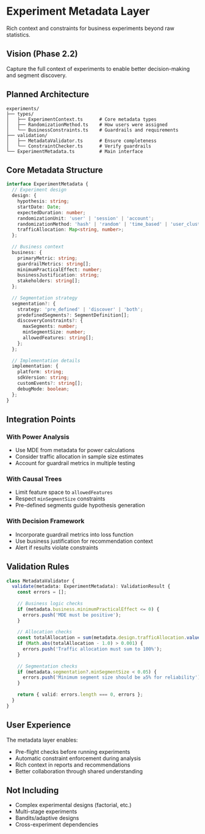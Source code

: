 # Experiment Metadata Layer

Rich context and constraints for business experiments beyond raw statistics.

## Vision (Phase 2.2)

Capture the full context of experiments to enable better decision-making and segment discovery.

## Planned Architecture

```
experiments/
├── types/
│   ├── ExperimentContext.ts      # Core metadata types
│   ├── RandomizationMethod.ts    # How users were assigned
│   └── BusinessConstraints.ts    # Guardrails and requirements
├── validation/
│   ├── MetadataValidator.ts      # Ensure completeness
│   └── ConstraintChecker.ts      # Verify guardrails
└── ExperimentMetadata.ts         # Main interface
```

## Core Metadata Structure

```typescript
interface ExperimentMetadata {
  // Experiment design
  design: {
    hypothesis: string;
    startDate: Date;
    expectedDuration: number;
    randomizationUnit: 'user' | 'session' | 'account';
    randomizationMethod: 'hash' | 'random' | 'time_based' | 'user_clustered';
    trafficAllocation: Map<string, number>;
  };
  
  // Business context
  business: {
    primaryMetric: string;
    guardrailMetrics: string[];
    minimumPracticalEffect: number;
    businessJustification: string;
    stakeholders: string[];
  };
  
  // Segmentation strategy
  segmentation?: {
    strategy: 'pre_defined' | 'discover' | 'both';
    predefinedSegments?: SegmentDefinition[];
    discoveryConstraints?: {
      maxSegments: number;
      minSegmentSize: number;
      allowedFeatures: string[];
    };
  };
  
  // Implementation details
  implementation: {
    platform: string;
    sdkVersion: string;
    customEvents?: string[];
    debugMode: boolean;
  };
}
```

## Integration Points

### With Power Analysis
- Use MDE from metadata for power calculations
- Consider traffic allocation in sample size estimates
- Account for guardrail metrics in multiple testing

### With Causal Trees
- Limit feature space to `allowedFeatures`
- Respect `minSegmentSize` constraints
- Pre-defined segments guide hypothesis generation

### With Decision Framework
- Incorporate guardrail metrics into loss function
- Use business justification for recommendation context
- Alert if results violate constraints

## Validation Rules

```typescript
class MetadataValidator {
  validate(metadata: ExperimentMetadata): ValidationResult {
    const errors = [];
    
    // Business logic checks
    if (metadata.business.minimumPracticalEffect <= 0) {
      errors.push('MDE must be positive');
    }
    
    // Allocation checks
    const totalAllocation = sum(metadata.design.trafficAllocation.values());
    if (Math.abs(totalAllocation - 1.0) > 0.001) {
      errors.push('Traffic allocation must sum to 100%');
    }
    
    // Segmentation checks
    if (metadata.segmentation?.minSegmentSize < 0.05) {
      errors.push('Minimum segment size should be ≥5% for reliability');
    }
    
    return { valid: errors.length === 0, errors };
  }
}
```

## User Experience

The metadata layer enables:
- Pre-flight checks before running experiments
- Automatic constraint enforcement during analysis
- Rich context in reports and recommendations
- Better collaboration through shared understanding

## Not Including

- Complex experimental designs (factorial, etc.)
- Multi-stage experiments
- Bandits/adaptive designs
- Cross-experiment dependencies